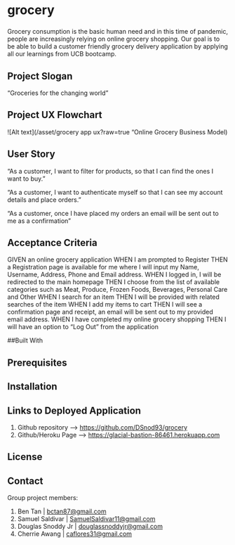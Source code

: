 # grocery

### 

Grocery consumption is the basic human need and in this time of pandemic, people are increasingly relying on online grocery shopping. Our goal is to be able to build a customer friendly grocery delivery application by applying all our learnings from UCB bootcamp. 

## Project Slogan

“Groceries for the changing world”

## Project UX Flowchart

![Alt text](/asset/grocery app ux?raw=true “Online Grocery Business Model)

## User Story

“As a customer, I want to filter for products, so that I can find the ones I want to buy.”

“As a customer, I want to authenticate myself so that I can see my account details and place orders.”

“As a customer, once I have placed my orders an email will be sent out to me as a confirmation” 

## Acceptance Criteria
GIVEN an online grocery application
WHEN I am prompted to Register
THEN a Registration page is available for me where I will input my Name, Username, Address, Phone and Email address.
WHEN I logged in, I will be redirected to the main homepage
THEN I choose from the list of available categories such as Meat, Produce, Frozen Foods, Beverages, Personal Care and Other 
WHEN I search for an item
THEN I will be provided with related searches of the item
WHEN I add my items to cart
THEN I will see a confirmation page and receipt, an email will be sent out to my provided email address. 
WHEN I have completed my online grocery shopping
THEN I will have an option to “Log Out” from the application

##Built With 

## Prerequisites

## Installation

## Links to Deployed Application

1. Github repository —> https://github.com/DSnod93/grocery
2. Github/Heroku Page —> https://glacial-bastion-86461.herokuapp.com

## License

## Contact
Group project members:
1. Ben Tan | bctan87@gmail.com
2. Samuel Saldivar | SamuelSaldivar11@gmail.com
3. Douglas Snoddy Jr | douglassnoddyjr@gmail.com
4. Cherrie Awang | caflores31@gmail.com
